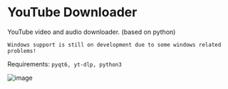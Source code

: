 # YouTube Downloader
YouTube video and audio downloader. (based on python)

`Windows support is still on development due to some windows related problems!`

Requirements: `pyqt6, yt-dlp, python3`

![image](https://github.com/user-attachments/assets/e6e741e9-f978-4685-954d-eca9552e824f)


